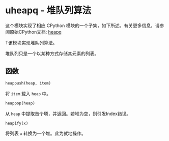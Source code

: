 uheapq - 堆队列算法
=====================================

这个模块实现了相应 CPython 模块的一个子集，如下所述。有关更多信息，请参阅原始CPython文档: [heapq](https://docs.python.org/zh-cn/3/library/heapq.html#module-heapq)

T该模块实现堆队列算法。

堆队列只是一个以某种方式存储其元素的列表。

函数
---------

```python
heappush(heap, item)
```
将 ``item`` 载入 ``heap`` 中。

```python
heappop(heap)
```
从 ``heap`` 中提取首个项，并返回。若堆为空，则引发Index错误。

```python
heapify(x)
```
将列表 ``x`` 转换为一个堆。此为就地操作。
